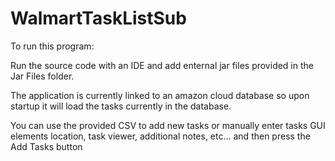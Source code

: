 # WalmartTaskListSub

To run this program:

Run the source code with an IDE and add enternal jar files provided in the Jar Files folder.

The application is currently linked to an amazon cloud database so upon startup it will load the tasks currently in the database. 

You can use the provided CSV to add new tasks or manually enter tasks GUI elements location, task viewer, additional notes,
etc...
and then press the Add Tasks button


